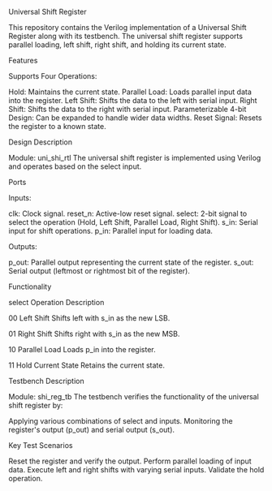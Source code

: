 Universal Shift Register

This repository contains the Verilog implementation of a Universal Shift Register along with its testbench. The universal shift register supports parallel loading, left shift, right shift, and holding its current state.

Features

Supports Four Operations:

Hold: Maintains the current state.
Parallel Load: Loads parallel input data into the register.
Left Shift: Shifts the data to the left with serial input.
Right Shift: Shifts the data to the right with serial input.
Parameterizable 4-bit Design: Can be expanded to handle wider data widths.
Reset Signal: Resets the register to a known state.

Design Description

Module: uni_shi_rtl
The universal shift register is implemented using Verilog and operates based on the select input.

Ports

Inputs:

clk: Clock signal.
reset_n: Active-low reset signal.
select: 2-bit signal to select the operation (Hold, Left Shift, Parallel Load, Right Shift).
s_in: Serial input for shift operations.
p_in: Parallel input for loading data.

Outputs:

p_out: Parallel output representing the current state of the register.
s_out: Serial output (leftmost or rightmost bit of the register).

Functionality

select	Operation	Description

00	Left Shift	Shifts left with s_in as the new LSB.

01	Right Shift	Shifts right with s_in as the new MSB.

10	Parallel Load	Loads p_in into the register.

11	Hold Current State	Retains the current state.

Testbench Description

Module: shi_reg_tb
The testbench verifies the functionality of the universal shift register by:

Applying various combinations of select and inputs.
Monitoring the register's output (p_out) and serial output (s_out).

Key Test Scenarios

Reset the register and verify the output.
Perform parallel loading of input data.
Execute left and right shifts with varying serial inputs.
Validate the hold operation.
